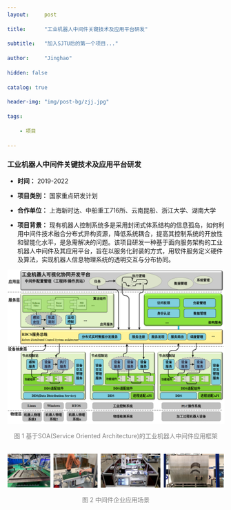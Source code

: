 ```yaml
---
layout:     post

title:      "工业机器人中间件关键技术及应用平台研发"

subtitle:   "加入SJTU后的第一个项目..."

author:     "Jinghao"

hidden: false

catalog: true

header-img: "img/post-bg/zjj.jpg"

tags:

    - 项目

---
```


### 工业机器人中间件关键技术及应用平台研发

- **时间：** 2019-2022

- **项目类别：** 国家重点研发计划

- **合作单位：** 上海新时达、中船重工716所、云南昆船、浙江大学、湖南大学

- **项目背景：** 现有机器人控制系统多是采用封闭式体系结构的信息孤岛，如何利用中间件技术融合分布式异构资源，降低系统耦合，提高其控制系统的开放性和智能化水平，是急需解决的问题。该项目研发一种基于面向服务架构的工业机器人中间件及其应用平台，旨在以服务化封装的方式，用软件服务定义硬件及算法，实现机器人信息物理系统的透明交互与分布协同。

<div align="center">
<a ><img width="800px" height="auto" src="/img/in-post/zjj_structure.png"></a>
<p style="color: gray;">图 1 基于SOA(Service Oriented Architecture)的工业机器人中间件应用框架</p>
</div>

<br>

<div align="center">
<a ><img width="800px" height="auto" src="/img/in-post/zjj_realworld.png"></a>
<p style="color: gray;">图 2  中间件企业应用场景</p>
</div>
